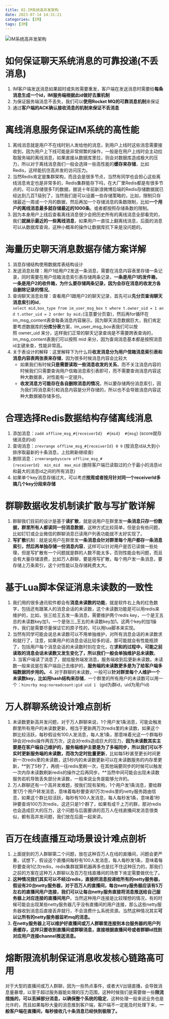 ```yaml
---
title: 02.IM系统高并发架构
date: 2023-07-14 14:31:21
categories: [IM]
tags: [IM]
---
```


![IM系统高并发架构](https://objectstorage.us-phoenix-1.oraclecloud.com/n/axdikqaqm3dc/b/bucket1/o/IT%2FIM%2FIM%E7%B3%BB%E7%BB%9F%E9%AB%98%E5%B9%B6%E5%8F%91%E6%9E%B6%E6%9E%84.png)

# 如何保证聊天系统消息的可靠投递(不丢消息)

1. IM客户端发送消息如果超时或失败需要重发，客户端在发送消息时需要给**每条消息生成一个id，IM服务端根据此id做好去重机制**
2. 为保证服务端消息不丢失，我们可以**使用Rocket MQ的可靠消息机制**来保证
3. 通过**客户端的ACK确认接收消息的机制来保证不丢消息**

# 离线消息服务保证IM系统的高性能

1. 离线消息就是用户不在线时别人发给他的消息，到用户上线时这些消息需要接收到，因为用户上下线可能是非常频繁的操作，一般是在用户上线时会主动拉取服务端的离线消息，如果直接从数据库里拉，则会对数据库造成极大的压力，所以对于离线消息我们一般会选择一些高性能的**缓存来存储**，比如Redis，这样能抗住高并发的访问压力。
2. 当然Redis肯定是集群架构，而且会是很多节点，当然有同学也会担心这些离线消息肯定也是非常多的，Redis集群能存下吗，在大厂里Redis都是有很多节点的，可以存储很多T的数据，据说十年前新浪微博后端的Redis存储数据就已经达到几百T级别了，当然我们是可以设置一些存储策略的，比如，限制只存储最近一周或一个月的数据，然后再加一个存储消息的条数限制，比如**一个用户的离线消息最多就存储最近的1000条**。或者都按照存储条数的限制。
3. 因为本身用户上线后查看离线消息很少会把历史所有的离线消息全部看完的，我们**就展示最近的一些离线消息**，如果用户一直往上翻离线消息，后面的消息可以从数据库查询，这种小概率的操作让数据库抗下来是没问题的。

# 海量历史聊天消息数据存储方案详解

1. 消息存储结构使用数据库表结构设计
2. 发送消息处理：用户1给用户2发送一条消息，需要在消息内容表里存储一条记录，同时需要在用户信箱消息索引表存储两条记录，**一条是用户1的发件箱，一条是用户2的收件箱，为什么要存储两条记录，因为会存在消息的收发方各自删除记录的情况**。
3. 查询聊天消息处理：查看用户1跟用户2的聊天记录，首先可以**先分页查询聊天消息索引的id**，`select mid,box_type from im_user_msg_box t where t.owner_uid = 1 and t.other_uid = 2 order by mid;`(注意要分页查)，然后再for循环在im_msg_content表查每条消息内容展示。因为聊天消息数据巨大，我们肯定要考虑数据库的**分库分表**方案，im_user_msg_box表我们可以按照 owner_uid 来分，这样我们正常的聊天记录查询是不需要跨表查询的，im_msg_content表我们可以按照 mid 来分，因为查询消息基本都是按照消息id主键来查，性能非常高。
4. 关于表设计的解释：这里解释下为什么将**收发消息分为用户信箱消息索引表和消息内容表两张表来存储**，因为很多时候消息内容会比较大
   * 如果我们有时候**只是需要读取一些消息收发的关系**，而不关注消息内容的时候我们只需要查询用户信箱消息索引表即可，而不需要查询消息内容这种大数据表，对性能有一定提升。
   * **收发消息方可能存在各自删除消息的情况**，所以要存储两份消息索引，因为我们将消息索引和消息内容是分开存储的，所以也不会导致消息内容这种大数据被存储多份。

# 合理选择Redis数据结构存储离线消息

1. 添加消息：`zadd offline_msg_#{receiverId}  #{mid}  #{msg}` (score就存储消息的id)
2. 查询消息：`zrevrange offline_msg_#{receiverId} 0 9` (按消息id从大到小排序取最新的十条消息，上拉刷新继续查)
3. 删除消息：`zremrangebyscore offline_msg_#{receiverId}  min_mid  max_mid` (删除客户端已读取过的介于最小的消息id和最大的消息id之间的所有消息)
4. 如果单个key消息存储过大，可以考虑**按周或者按月针对同一个receiverId多搞几个key分段来存储**

# 群聊数据收发机制读扩散与写扩散详解

1. 群聊我们目前的设计是基于**读扩散**，就是说用户在群里发**一条消息只存一份数据，群里所有人都读同一份消息数据**，这种方式比较简单，但是会有些问题，比如钉钉或企业微信的群聊消息已读用户列表功能就不太好实现了。
2. **写扩散**机制：就是说用户在群里发**一条消息会针对群里每个用户都存一条消息索引，然后再单独存储一份消息内容**，这样可以针对用户是否已读做一些处理，但是写扩散有一个问题就是群的人数不能太多，否则性能会有问题，而且会有大量存储浪费，比如万人群聊，要是用写扩散，每个用户发一条消息，要存储上万条索引，这个对性能以及存储耗费太大。

# 基于Lua脚本保证消息未读数的一致性

1. 我们用的很多通讯软件都会有**消息未读数的功能**，就是软件右上角的红色数字，包括还有跟某人的消息会话的未读数，这个未读数功能是可以用redis来维护的，比如，张三给王五发一条消息，需要维护两个redis key，一个是王五总的未读数key加1，一个是张三_王五的未读数key加1。这两个key的加1操作，我们是需要尽量保证它的原子性的，可以用lua脚本来实现。
2. 当然有同学可能会说总未读数可以不用单独维护，对所有消息会话的未读数求和就行了，注意，如果用户的消息会话比较多的话，那可能就会有性能瓶颈了，包括用户每个消息会话的未读数时刻在变化，在**求和的过程中，可能之前读取的消息会话未读数又发生变化了，所以我们一般会单独维护总未读数**。
3. 当客户端读了消息了，就给服务端发消息，服务端收到后更新未读数。未读数一般来说是在客户端自己去维护的，**服务端的未读数更多是为了给客户端多端数据同步用的。**
4. 对于群聊的未读数，一般可以**针对群里每个人维护一个未读数key，比如用hash结构来存储**，一个群里的所有用户的未读数可以用一个：`hincrby msg:noreadcount:gid uid 1`   (gid为群id，uid为用户id)

# 万人群聊系统设计难点剖析

1. 未读数更新高并发问题，对于万人群聊来说，1个用户发1条消息，可能会触发群里所有用户的未读数更新，相当于更新两万次redis里的未读数，如果这个群比较活跃，每秒假设有100人发消息，每人发1条，那意味着光这一个群每秒钟会对redis操作两百万次，这会对redis造成巨大的压力，**因为未读数其实主要是在客户端自己维护的，服务端维护主要是为了多端同步，所以我们可以不实时更新服务端的未读数，而改为定时批量更新**，比如每5秒甚至更长时间更新一次redis里的未读数，这5秒内的未读数更新可以在未读数服务的内存里更新，**到了5秒了，再统一往redis里刷一次，在其他端要同步的时候可以触发一次内存未读数刷新redis的操作之后再同步。**当然中间可能会出现未读数服务宕机导致丢失部分未读数，一般来说业务是能够允许的。
2. 万人群聊还有一个高并发难题，按我们现有架构，1个用户发1条消息，要给群里1万个用户转发消息，意味着每秒要查询1万次redis里的netty服务路由信息，如果这个群比较活跃，每秒有100人发消息，每人每秒发1条，意味着1秒钟要查询100万次redis，这还只是1个群了，如果有成千上万的群，那对redis也会造成巨大的压力，这个问题与后面要讲的百万人在线直播间发消息很类似，都有高并发问题，我们放在后面一起来讲。

# 百万在线直播互动场景设计难点剖析

1. 上面提到的万人群聊第二个问题，放在这种百万人在线的直播间，问题会更严重，试想下，假设这个直播间每秒有100人发消息，每人每秒发1条，意味着每秒要查询1亿次redis，redis集群就算机器再多也是扛不住这种压力的，那我们之前的方案在这种万人群聊以及百万在线直播间的场景下肯定需要做优化了。
2. **这种情况我们其实可以不经过redis，直接把消息投递给所有的netty服务器，假设有20台netty服务器，对于百万人的直播间，每台netty服务器应该有5万左右的直播间用户连接，我们可以让每台netty服务直接将消息推送给自己服务器上对应连接的直播间用户**。当然这种用户连接是比较理想的情况，有的时候可能会出现某些netty服务器几乎没有直播间的用户连接，那么这些netty服务器收到消息后直接丢弃就行，不会浪费什么系统资源。当然这种情况其实**可以让所有的netty服务器监听mq的消息。**
3. **在netty服务器上可以维护好直播间或万人群聊里连接到本台服务器的用户列表缓存，这样只要收到直播间或群聊消息，直接根据直播间号或者群聊id找到对应用户连接channel推送消息。**

# 熔断限流机制保证消息收发核心链路高可用

对于大型的直播间或万人群聊，因为一些热点事件，或者大V出镜直播，会导致消息量暴增，以至于超过服务器能处理的压力范围，这种时候我们是需要做一些**限流措施的，可以丢掉部分消息，以确保整个系统的稳定**，这种处理一般来说业务也是允许的，而且如果每秒大量的消息推到客户端，客户端不一定能及时处理下来，**一般客户端在直播间，每秒接收几十条消息已经快到极限了。**

